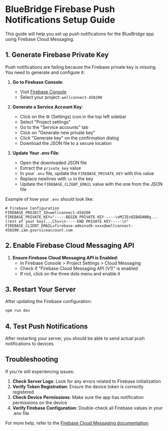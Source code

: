 # BlueBridge Firebase Push Notifications Setup Guide

This guide will help you set up push notifications for the BlueBridge app using Firebase Cloud Messaging.

## 1. Generate Firebase Private Key

Push notifications are failing because the Firebase private key is missing. You need to generate and configure it:

1. **Go to Firebase Console**:
   - Visit [Firebase Console](https://console.firebase.google.com/)
   - Select your project: `wellconnect-458200`

2. **Generate a Service Account Key**:
   - Click on the ⚙️ (Settings) icon in the top left sidebar
   - Select "Project settings"
   - Go to the "Service accounts" tab
   - Click on "Generate new private key"
   - Click "Generate key" on the confirmation dialog
   - Download the JSON file to a secure location

3. **Update Your .env File**:
   - Open the downloaded JSON file
   - Extract the `private_key` value
   - In your `.env` file, update the `FIREBASE_PRIVATE_KEY` with this value
   - Replace newlines with `\n` in the key
   - Update the `FIREBASE_CLIENT_EMAIL` value with the one from the JSON file

Example of how your `.env` should look like:

```
# Firebase Configuration
FIREBASE_PROJECT_ID=wellconnect-458200
FIREBASE_PRIVATE_KEY="-----BEGIN PRIVATE KEY-----\nMIIEvQIBADANBg...[rest of your key]...C5s=\n-----END PRIVATE KEY-----\n"
FIREBASE_CLIENT_EMAIL=firebase-adminsdk-xxxx@wellconnect-458200.iam.gserviceaccount.com
```

## 2. Enable Firebase Cloud Messaging API

1. **Ensure Firebase Cloud Messaging API is Enabled**:
   - In Firebase Console > Project Settings > Cloud Messaging
   - Check if "Firebase Cloud Messaging API (V1)" is enabled
   - If not, click on the three dots menu and enable it

## 3. Restart Your Server

After updating the Firebase configuration:

```bash
npm run dev
```

## 4. Test Push Notifications

After restarting your server, you should be able to send actual push notifications to devices.

## Troubleshooting

If you're still experiencing issues:

1. **Check Server Logs**: Look for any errors related to Firebase initialization
2. **Verify Token Registration**: Ensure the device token is correctly registered
3. **Check Device Permissions**: Make sure the app has notification permissions on the device
4. **Verify Firebase Configuration**: Double-check all Firebase values in your .env file

For more help, refer to the [Firebase Cloud Messaging documentation](https://firebase.google.com/docs/cloud-messaging). 